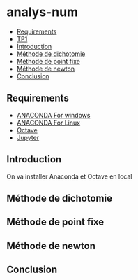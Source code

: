 # analys-num
<!-- START doctoc generated TOC please keep comment here to allow auto update -->
<!-- DON'T EDIT THIS SECTION, INSTEAD RE-RUN doctoc TO UPDATE -->


- [Requirements](#requirements)
- [TP1][TP1]
- [Introduction](#introduction)
- [Méthode de dichotomie](#dichotomie)
- [Méthode de point fixe](#pointfixe)
- [Méthode de newton](#newton)
- [Conclusion](#conclusion)
<!-- END doctoc generated TOC please keep comment here to allow auto update -->

## Requirements

* [ANACONDA For windows][ANACONDA] 
* [ANACONDA For Linux][ANACONDA]
* [Octave][oct]
* [Jupyter][Jup]
## Introduction
On va installer Anaconda et Octave en local
## Méthode de dichotomie
## Méthode de point fixe
## Méthode de newton
## Conclusion
[ANACONDA]: https://www.anaconda.com/products/individual
[Jup]: https://jupyter.org/
[oct]: https://www.gnu.org/software/octave/index
[TP1]: https://github.com/barketi-ahlem/analys-num/blob/main/Barketi%20Ahlem.ipynb

